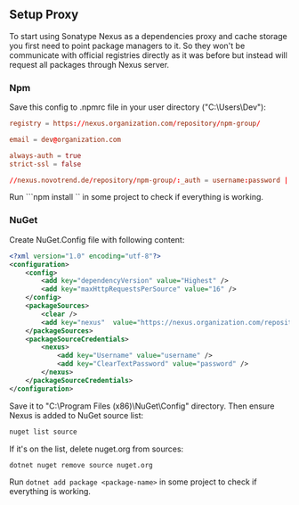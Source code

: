 


## Setup Proxy
To start using Sonatype Nexus as a dependencies proxy and cache storage you first need to point package managers to it. 
So they won't be communicate with official registries directly as it was before but instead will request all packages through Nexus server.

### Npm
Save this config to .npmrc file in your user directory ("C:\Users\Dev\"):
```toml
registry = https://nexus.organization.com/repository/npm-group/

email = dev@organization.com

always-auth = true
strict-ssl = false

//nexus.novotrend.de/repository/npm-group/:_auth = username:password | base64
```

Run ```npm install <package-name>`` in some project to check if everything is working.


### NuGet
Create NuGet.Config file with following content:
```xml
<?xml version="1.0" encoding="utf-8"?>
<configuration>
    <config>
        <add key="dependencyVersion" value="Highest" />
        <add key="maxHttpRequestsPerSource" value="16" />
    </config>
    <packageSources>
        <clear />
        <add key="nexus"  value="https://nexus.organization.com/repository/nuget-proxy/index.json" allowInsecureConnections="true" />
    </packageSources>
    <packageSourceCredentials>
        <nexus>
            <add key="Username" value="username" />
            <add key="ClearTextPassword" value="password" />
        </nexus>
    </packageSourceCredentials>
</configuration>
```

Save it to "C:\Program Files (x86)\NuGet\Config\" directory. Then ensure Nexus is added to NuGet source list:
```sh
nuget list source
```

If it's on the list, delete nuget.org from sources:
```sh
dotnet nuget remove source nuget.org
```

Run ```dotnet add package <package-name>``` in some project to check if everything is working.
